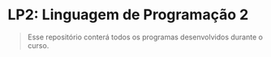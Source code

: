 # LP2: Linguagem de Programação 2
> Esse repositório conterá todos os programas desenvolvidos durante o curso.
